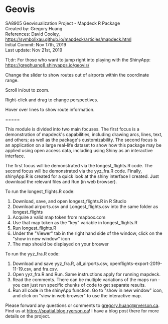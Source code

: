 # Geovis
SA8905 Geovisualization Project - Mapdeck R Package  
Created by: Gregory Huang  
References: David Cooley, https://symbolixau.github.io/mapdeck/articles/mapdeck.html  
Initial Commit: Nov 17th, 2019  
Last update:    Nov 21st, 2019

Tl;dr: For those who want to jump right into playing with the ShinyApp:  
https://greghuang8.shinyapps.io/geovis/

Change the slider to show routes out of airports within the coordinate range.

Scroll in/out to zoom. 

Right-click and drag to change perspectives. 

Hover over lines to show route information. 


=====  

This module is divided into two main focuses. The first focus is a demonstration of mapdeck's capabilities, including drawing arcs, lines, text, and others; as well as the package's customizability. The second focus is an application on a large real-life dataset to show how this package may be applied using open access data, including using Shiny as an interactive interface.  


The first focus will be demonstrated via the longest_flights.R code. The second focus will be demonstrated via the yyz_fra.R code. Finally, shinyApp.R is created for a quick look at the shiny interface I created. Just download the relevant files and Run (in web browser). 

To run the longest_flights.R code:  
1. Download, save, and open longest_flights.R in R Studio  
2. Download airports.csv and Longest_flights.csv into the same folder as longest_flights  
3. Acquire a valid map token from mapbox.com  
4. Use that map token as the "key" variable in longest_flights.R  
5. Run longest_flights.R  
6. Under the "Viewer" tab in the right hand side of the window, click on the "show in new window" icon  
7. The map should be displayed on your broswer  

To run the yyz_fra.R code:  
1. Download and save yyz_fra.R, all_airports.csv, openflights-export-2019-11-19.csv, and fra.csv.  
2. Open yyz_fra.R and Run. Same instructions apply for running mapdeck.  
3. Read the comments. There can be multiple variations of the maps run - you can just run specific chunks of code to get separate results.    
4. Run all code in the shinyApp function. Go to "show in new window" icon, and click on "view in web browser" to use the interactive map.  


Please forward any questions or comments to gregory.huang@ryerson.ca.   
Find us at https://spatial.blog.ryerson.ca! I have a blog post there for more details on the project.    


